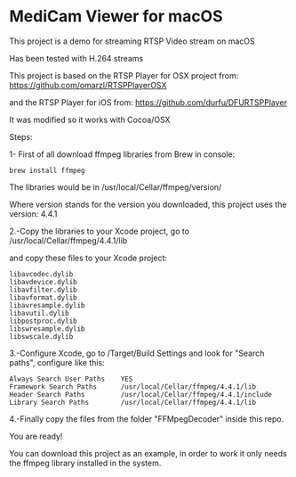 # MediCam Viewer for macOS

This project is a demo for streaming RTSP Video stream on macOS

Has been tested with H.264 streams

This project is based on the RTSP Player for OSX project from: https://github.com/omarzl/RTSPPlayerOSX

and the RTSP Player for iOS from: https://github.com/durfu/DFURTSPPlayer

It was modified so it works with Cocoa/OSX

Steps:


1- First of all download ffmpeg libraries from Brew in console:
```
brew install ffmpeg
```
The libraries would be in /usr/local/Cellar/ffmpeg/version/

Where version stands for the version you downloaded, this project uses the version: 4.4.1

2.-Copy the libraries to your Xcode project, go to /usr/local/Cellar/ffmpeg/4.4.1/lib

and copy these files to your Xcode project:
```
libavcodec.dylib
libavdevice.dylib
libavfilter.dylib
libavformat.dylib
libavresample.dylib
libavutil.dylib
libpostproc.dylib
libswresample.dylib
libswscale.dylib
```
3.-Configure Xcode, go to /Target/Build Settings and look for "Search paths", configure like this:
```
Always Search User Paths    YES
Framework Search Paths      /usr/local/Cellar/ffmpeg/4.4.1/lib
Header Search Paths         /usr/local/Cellar/ffmpeg/4.4.1/include
Library Search Paths        /usr/local/Cellar/ffmpeg/4.4.1/lib
```
4.-Finally copy the files from the folder "FFMpegDecoder" inside this repo.

You are ready!

You can download this project as an example, in order to work it only needs the ffmpeg library installed in the system.

